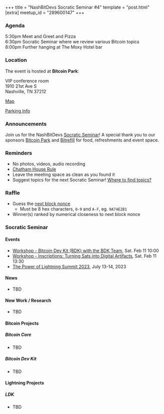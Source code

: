 +++
title = "NashBitDevs Socratic Seminar #4"
template = "post.html"
[extra]
meetup_id = "289600147"
+++

### Agenda

5:30pm Meet and Greet and Pizza  
6:30pm Socratic Seminar where we review various Bitcoin topics   
8:00pm Further hanging at The Moxy Hotel bar  

### Location

The event is hosted at **Bitcoin Park**:

VIP conference room   
1910 21st Ave S  
Nashville, TN  37212  

[Map](https://www.google.com/maps/place/1910+21st+Ave+S,+Nashville,+TN+37212/@36.1347819,-86.8029863,17z/data=!3m1!4b1!4m5!3m4!1s0x8864669fea1ce71d:0xdc34986293b94f39!8m2!3d36.1347819!4d-86.8007923)  

[Parking Info](/about/bitcoinpark-parking)  

### Announcements

Join us for the NashBitDevs [Socratic Seminar](/about)! A special thank you to our 
sponsors [Bitcoin Park](https://bitcoinpark.co/) and [Bitrefill](https://bitrefill.com/)
for food, refreshments and event space.

### Reminders

   - No photos, videos, audio recording
   - [Chatham House Rule](https://www.chathamhouse.org/about-us/chatham-house-rule)
   - Leave the meeting space as clean as you found it
   - Suggest topics for the next Socratic Seminar! [Where to find topics?](/about/find-topics)

### Raffle

  - Guess the [next block nonce](https://mempool.space/mempool-block/0)
    - Must be 8 hex characters, `0-9` and `A-F`, eg. `9A74E2B1`
  - Winner(s) ranked by numerical closeness to next block nonce

### Socratic Seminar

#### Events

  - [Workshop - Bitcoin Dev Kit (BDK) with the BDK Team](https://www.meetup.com/bitcoinpark/events/290296920/), Sat. Feb 11 10:00
  - [Workshop - Inscriptions: Turning Sats into Digital Artifacts](https://www.meetup.com/bitcoinpark/events/290771105/), Sat. Feb 11 13:30
  - [The Power of Lightning Summit 2023](https://www.meetup.com/bitcoinpark/events/291052525/), July 13-14, 2023

#### News

  - TBD
  
#### New Work / Research

   - TBD
  
#### Bitcoin Projects

##### Bitcoin Core

 - TBD

##### Bitcoin Dev Kit

  - TBD

#### Lightning Projects

##### LDK

  - TBD
  